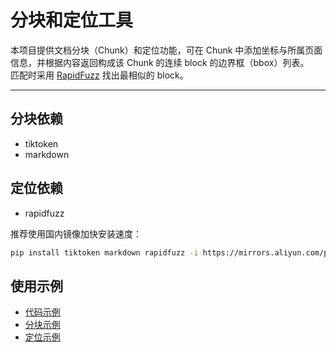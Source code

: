 # 分块和定位工具

本项目提供文档分块（Chunk）和定位功能，可在 Chunk 中添加坐标与所属页面信息，并根据内容返回构成该 Chunk 的连续 block 的边界框（bbox）列表。  
匹配时采用 [RapidFuzz](https://github.com/maxbachmann/RapidFuzz) 找出最相似的 block。

---

## 分块依赖
- tiktoken
- markdown
## 定位依赖
- rapidfuzz

推荐使用国内镜像加快安装速度：

```bash
pip install tiktoken markdown rapidfuzz -i https://mirrors.aliyun.com/pypi/simple/
```

## 使用示例
- [代码示例](./example_chunk.py)
- [分块示例](./text_splitters.py)
- [定位示例](./get_bbox_page_fast.py)



